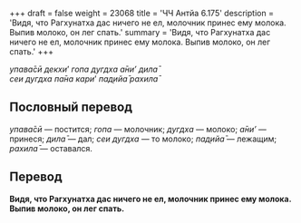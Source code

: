 +++
draft = false
weight = 23068
title = 'ЧЧ Антйа 6.175'
description = 'Видя, что Рагхунатха дас ничего не ел, молочник принес ему молока. Выпив молоко, он лег спать.'
summary = 'Видя, что Рагхунатха дас ничего не ел, молочник принес ему молока. Выпив молоко, он лег спать.'
+++

_упава̄сӣ декхи_’ _гопа дугдха а̄ни’ дила̄  
сеи дугдха па̄на кари_’ _пад̣ийа̄ рахила̄_

## Пословный перевод

_упава̄сӣ_ — постится; _гопа_ — молочник; _дугдха_ — молоко; _а̄ни’_ — принеся; _дила̄_ — дал; _сеи_ _дугдха_ — то молоко; _пад̣ийа̄_ — лежащим; _рахила̄_ — оставался.

## Перевод

**Видя, что Рагхунатха дас ничего не ел, молочник принес ему молока. Выпив молоко, он лег спать.**
